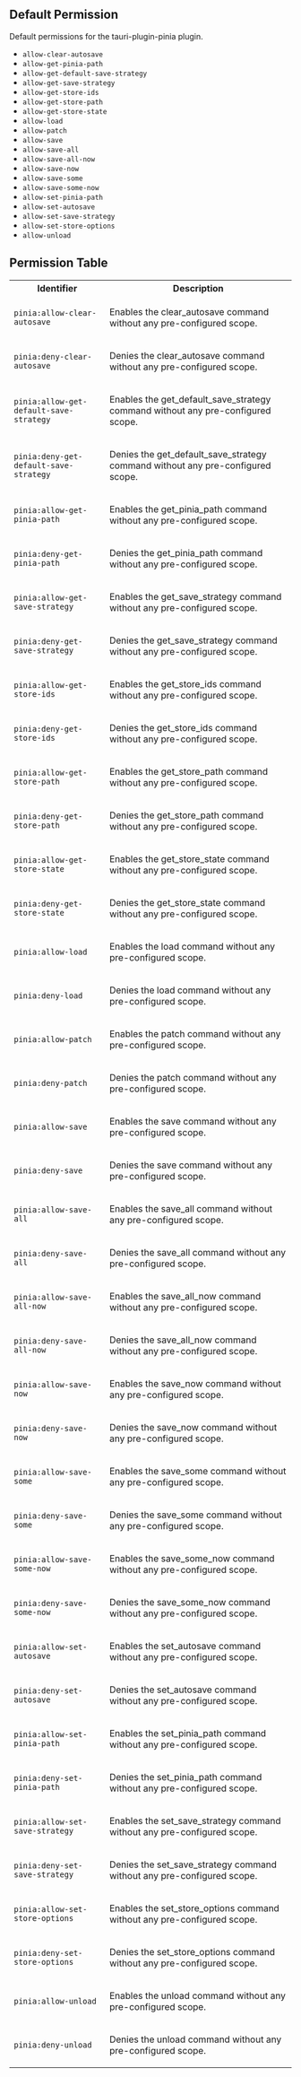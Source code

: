 ## Default Permission

Default permissions for the tauri-plugin-pinia plugin.

- `allow-clear-autosave`
- `allow-get-pinia-path`
- `allow-get-default-save-strategy`
- `allow-get-save-strategy`
- `allow-get-store-ids`
- `allow-get-store-path`
- `allow-get-store-state`
- `allow-load`
- `allow-patch`
- `allow-save`
- `allow-save-all`
- `allow-save-all-now`
- `allow-save-now`
- `allow-save-some`
- `allow-save-some-now`
- `allow-set-pinia-path`
- `allow-set-autosave`
- `allow-set-save-strategy`
- `allow-set-store-options`
- `allow-unload`

## Permission Table

<table>
<tr>
<th>Identifier</th>
<th>Description</th>
</tr>


<tr>
<td>

`pinia:allow-clear-autosave`

</td>
<td>

Enables the clear_autosave command without any pre-configured scope.

</td>
</tr>

<tr>
<td>

`pinia:deny-clear-autosave`

</td>
<td>

Denies the clear_autosave command without any pre-configured scope.

</td>
</tr>

<tr>
<td>

`pinia:allow-get-default-save-strategy`

</td>
<td>

Enables the get_default_save_strategy command without any pre-configured scope.

</td>
</tr>

<tr>
<td>

`pinia:deny-get-default-save-strategy`

</td>
<td>

Denies the get_default_save_strategy command without any pre-configured scope.

</td>
</tr>

<tr>
<td>

`pinia:allow-get-pinia-path`

</td>
<td>

Enables the get_pinia_path command without any pre-configured scope.

</td>
</tr>

<tr>
<td>

`pinia:deny-get-pinia-path`

</td>
<td>

Denies the get_pinia_path command without any pre-configured scope.

</td>
</tr>

<tr>
<td>

`pinia:allow-get-save-strategy`

</td>
<td>

Enables the get_save_strategy command without any pre-configured scope.

</td>
</tr>

<tr>
<td>

`pinia:deny-get-save-strategy`

</td>
<td>

Denies the get_save_strategy command without any pre-configured scope.

</td>
</tr>

<tr>
<td>

`pinia:allow-get-store-ids`

</td>
<td>

Enables the get_store_ids command without any pre-configured scope.

</td>
</tr>

<tr>
<td>

`pinia:deny-get-store-ids`

</td>
<td>

Denies the get_store_ids command without any pre-configured scope.

</td>
</tr>

<tr>
<td>

`pinia:allow-get-store-path`

</td>
<td>

Enables the get_store_path command without any pre-configured scope.

</td>
</tr>

<tr>
<td>

`pinia:deny-get-store-path`

</td>
<td>

Denies the get_store_path command without any pre-configured scope.

</td>
</tr>

<tr>
<td>

`pinia:allow-get-store-state`

</td>
<td>

Enables the get_store_state command without any pre-configured scope.

</td>
</tr>

<tr>
<td>

`pinia:deny-get-store-state`

</td>
<td>

Denies the get_store_state command without any pre-configured scope.

</td>
</tr>

<tr>
<td>

`pinia:allow-load`

</td>
<td>

Enables the load command without any pre-configured scope.

</td>
</tr>

<tr>
<td>

`pinia:deny-load`

</td>
<td>

Denies the load command without any pre-configured scope.

</td>
</tr>

<tr>
<td>

`pinia:allow-patch`

</td>
<td>

Enables the patch command without any pre-configured scope.

</td>
</tr>

<tr>
<td>

`pinia:deny-patch`

</td>
<td>

Denies the patch command without any pre-configured scope.

</td>
</tr>

<tr>
<td>

`pinia:allow-save`

</td>
<td>

Enables the save command without any pre-configured scope.

</td>
</tr>

<tr>
<td>

`pinia:deny-save`

</td>
<td>

Denies the save command without any pre-configured scope.

</td>
</tr>

<tr>
<td>

`pinia:allow-save-all`

</td>
<td>

Enables the save_all command without any pre-configured scope.

</td>
</tr>

<tr>
<td>

`pinia:deny-save-all`

</td>
<td>

Denies the save_all command without any pre-configured scope.

</td>
</tr>

<tr>
<td>

`pinia:allow-save-all-now`

</td>
<td>

Enables the save_all_now command without any pre-configured scope.

</td>
</tr>

<tr>
<td>

`pinia:deny-save-all-now`

</td>
<td>

Denies the save_all_now command without any pre-configured scope.

</td>
</tr>

<tr>
<td>

`pinia:allow-save-now`

</td>
<td>

Enables the save_now command without any pre-configured scope.

</td>
</tr>

<tr>
<td>

`pinia:deny-save-now`

</td>
<td>

Denies the save_now command without any pre-configured scope.

</td>
</tr>

<tr>
<td>

`pinia:allow-save-some`

</td>
<td>

Enables the save_some command without any pre-configured scope.

</td>
</tr>

<tr>
<td>

`pinia:deny-save-some`

</td>
<td>

Denies the save_some command without any pre-configured scope.

</td>
</tr>

<tr>
<td>

`pinia:allow-save-some-now`

</td>
<td>

Enables the save_some_now command without any pre-configured scope.

</td>
</tr>

<tr>
<td>

`pinia:deny-save-some-now`

</td>
<td>

Denies the save_some_now command without any pre-configured scope.

</td>
</tr>

<tr>
<td>

`pinia:allow-set-autosave`

</td>
<td>

Enables the set_autosave command without any pre-configured scope.

</td>
</tr>

<tr>
<td>

`pinia:deny-set-autosave`

</td>
<td>

Denies the set_autosave command without any pre-configured scope.

</td>
</tr>

<tr>
<td>

`pinia:allow-set-pinia-path`

</td>
<td>

Enables the set_pinia_path command without any pre-configured scope.

</td>
</tr>

<tr>
<td>

`pinia:deny-set-pinia-path`

</td>
<td>

Denies the set_pinia_path command without any pre-configured scope.

</td>
</tr>

<tr>
<td>

`pinia:allow-set-save-strategy`

</td>
<td>

Enables the set_save_strategy command without any pre-configured scope.

</td>
</tr>

<tr>
<td>

`pinia:deny-set-save-strategy`

</td>
<td>

Denies the set_save_strategy command without any pre-configured scope.

</td>
</tr>

<tr>
<td>

`pinia:allow-set-store-options`

</td>
<td>

Enables the set_store_options command without any pre-configured scope.

</td>
</tr>

<tr>
<td>

`pinia:deny-set-store-options`

</td>
<td>

Denies the set_store_options command without any pre-configured scope.

</td>
</tr>

<tr>
<td>

`pinia:allow-unload`

</td>
<td>

Enables the unload command without any pre-configured scope.

</td>
</tr>

<tr>
<td>

`pinia:deny-unload`

</td>
<td>

Denies the unload command without any pre-configured scope.

</td>
</tr>
</table>
